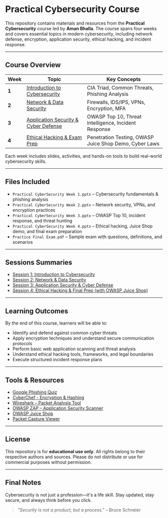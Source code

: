 # Practical Cybersecurity Course

This repository contains materials and resources from the **Practical Cybersecurity** course led by **Aman Bhalla**. The course spans four weeks and covers essential topics in modern cybersecurity, including network defense, encryption, application security, ethical hacking, and incident response.

---

## Course Overview

| Week | Topic | Key Concepts |
|------|-------|--------------|
| **1** | [Introduction to Cybersecurity](./session1-summary.md) | CIA Triad, Common Threats, Phishing Analysis |
| **2** | [Network & Data Security](./session2-summary.md) | Firewalls, IDS/IPS, VPNs, Encryption, MFA |
| **3** | [Application Security & Cyber Defense](./session3-summary.md) | OWASP Top 10, Threat Intelligence, Incident Response |
| **4** | [Ethical Hacking & Exam Prep](./session4-summary.md) | Penetration Testing, OWASP Juice Shop Demo, Cyber Laws |

Each week includes slides, activities, and hands-on tools to build real-world cybersecurity skills.

---

## Files Included

- `Practical CyberSecurity Week 1.pptx` – Cybersecurity fundamentals & phishing analysis  
- `Practical CyberSecurity Week 2.pptx` – Network security, VPNs, and encryption practices  
- `Practical CyberSecurity Week 3.pptx` – OWASP Top 10, incident response, and threat hunting  
- `Practical CyberSecurity Week 4.pptx` – Ethical hacking, Juice Shop demo, and final exam preparation  
- `Practice Final Exam.pdf` – Sample exam with questions, definitions, and scenarios  

---

## Sessions Summaries

- [Session 1: Introduction to Cybersecurity](./session1-summary.md)
- [Session 2: Network & Data Security](./session2-summary.md)
- [Session 3: Application Security & Cyber Defense](./session3-summary.md)
- [Session 4: Ethical Hacking & Final Prep (with OWASP Juice Shop)](./session4-summary.md)

---

## Learning Outcomes

By the end of this course, learners will be able to:

- Identify and defend against common cyber threats  
- Apply encryption techniques and understand secure communication protocols  
- Perform basic web application scanning and threat analysis  
- Understand ethical hacking tools, frameworks, and legal boundaries  
- Execute structured incident response plans  

---

## Tools & Resources

- [Google Phishing Quiz](https://phishingquiz.withgoogle.com)  
- [CyberChef - Encryption & Hashing](https://gchq.github.io/CyberChef/)  
- [Wireshark – Packet Analysis Tool](https://www.wireshark.org)  
- [OWASP ZAP – Application Security Scanner](https://www.zaproxy.org/)  
- [OWASP Juice Shop](https://owasp.org/www-project-juice-shop/)
- [Packet Capture Viewer](https://apackets.com)  

---

## License

This repository is for **educational use only**. All rights belong to their respective authors and sources. Please do not distribute or use for commercial purposes without permission.

---

## Final Notes

Cybersecurity is not just a profession—it's a life skill. Stay updated, stay secure, and always think before you click.

> _"Security is not a product, but a process."_ – Bruce Schneier
